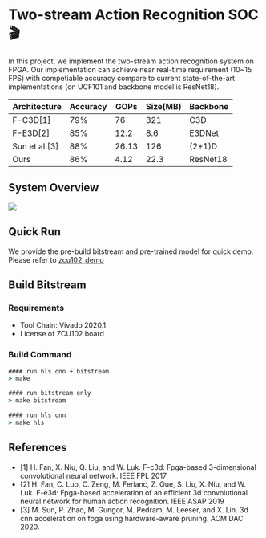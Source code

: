 # Two-stream Action Recognition SOC 🎬

In this project, we implement the two-stream action recognition system on FPGA. Our implementation can achieve near real-time requirement (10~15 FPS) with competiable accuracy compare to current state-of-the-art implementations (on UCF101 and backbone model is ResNet18).

| Architecture | Accuracy    | GOPs | Size(MB) | Backbone |
| -----------  | ----------- | ---- | -------- | -------- |
| F-C3D[1]       |  79%  | 76 | 321 | C3D |
| F-E3D[2]       |  85%  | 12.2 | 8.6 | E3DNet |
| Sun et al.[3]  | 88% | 26.13 | 126 | (2+1)D |
| Ours | 86% | 4.12 | 22.3 | ResNet18 |

## System Overview
![](https://github.com/NetDBFPGA/ecv2021_demo/system_overview.gif)

## Quick Run
We provide the pre-build bitstream and pre-trained model for quick demo. Please refer to [zcu102_demo](https://github.com/NetDBFPGA/ecv2021_demo/tree/master/zcu102_demo)

## Build Bitstream
### Requirements
* Tool Chain: Vivado 2020.1
* License of ZCU102 board

### Build Command
```cmd
#### run hls cnn + bitstream
> make

#### run bitstream only
> make bitstream

#### run hls cnn
> make hls
```

## References
* [1] H. Fan, X. Niu, Q. Liu, and W. Luk. F-c3d: Fpga-based 3-dimensional convolutional neural network. IEEE FPL 2017
* [2] H. Fan, C. Luo, C. Zeng, M. Ferianc, Z. Que, S. Liu, X. Niu, and W. Luk. F-e3d: Fpga-based acceleration of an efficient 3d convolutional neural network for human action recognition. IEEE ASAP 2019
* [3] M. Sun, P. Zhao, M. Gungor, M. Pedram, M. Leeser, and X. Lin. 3d cnn acceleration on fpga using hardware-aware pruning. ACM DAC 2020.
